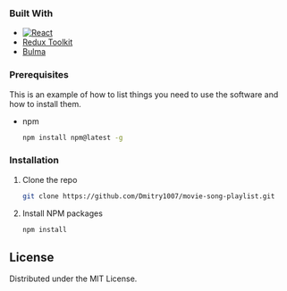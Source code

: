 ### Built With

- [![React][react.js]][react-url]
- [Redux Toolkit](https://redux-toolkit.js.org)
- [Bulma](https://bulma.io)

### Prerequisites

This is an example of how to list things you need to use the software and how to install them.

- npm
  ```sh
  npm install npm@latest -g
  ```

### Installation

1. Clone the repo
   ```sh
   git clone https://github.com/Dmitry1007/movie-song-playlist.git
   ```
2. Install NPM packages
   ```sh
   npm install
   ```

## License

Distributed under the MIT License.

<!-- MARKDOWN LINKS & IMAGES -->

[react.js]: https://img.shields.io/badge/React-20232A?style=for-the-badge&logo=react&logoColor=61DAFB
[react-url]: https://reactjs.org/
